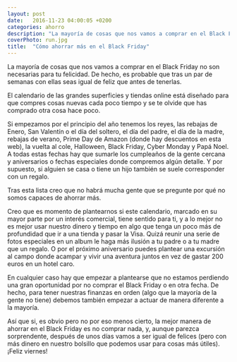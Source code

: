 ```yaml
---
layout: post
date:   2016-11-23 04:00:05 +0200
categories: ahorro
description: "La mayoría de cosas que nos vamos a comprar en el Black Friday no son necesarias para tu felicidad. De hecho, es probable que tras un par de semanas con ellas seas igual de feliz que antes de tenerlas."
coverPhoto: run.jpg
title:  "Cómo ahorrar más en el Black Friday"
---
```

La mayoría de cosas que nos vamos a comprar en el Black Friday no son necesarias para tu felicidad. De hecho, es probable que tras un par de semanas con ellas seas igual de feliz que antes de tenerlas.

El calendario de las grandes superficies y tiendas online está diseñado para que compres cosas nuevas cada poco tiempo y se te olvide que has comprado otra cosa hace poco. 

Si empezamos por el principio del año tenemos los reyes, las rebajas de Enero, San Valentín o el día del soltero, el día del padre, el día de la madre, rebajas de verano, Prime Day de Amazon (donde hay descuentos en esta web), la vuelta al cole, Halloween, Black Friday, Cyber Monday y Papá Noel. A todas estas fechas hay que sumarle los cumpleaños de la gente cercana y aniversarios o fechas especiales donde compremos algún detalle. Y por supuesto, si alguien se casa o tiene un hijo también se suele corresponder con un regalo.

Tras esta lista creo que no habrá mucha gente que se pregunte por qué no somos capaces de ahorrar más.

Creo que es momento de plantearnos si este calendario, marcado en su mayor parte por un interés comercial, tiene sentido para ti, y a lo mejor no es mejor usar nuestro dinero y tiempo en algo que tenga un poco más de profundidad que ir a una tienda y pasar la Visa. Quizá reunir una serie de fotos especiales en un album le haga más ilusión a tu padre o a tu madre que un regalo. O por el próximo aniversario puedes plantear una excursión al campo donde acampar y vivir una aventura juntos en vez de gastar 200 euros en un hotel caro.

En cualquier caso hay que empezar a plantearse que no estamos perdiendo una gran oportunidad por no comprar el Black Friday o en otra fecha. De hecho, para tener nuestras finanzas en orden (algo que la mayoría de la gente no tiene) debemos también empezar a actuar de manera diferente a la mayoría.

Así que si, es obvio pero no por eso menos cierto, la mejor manera de ahorrar en el Black Friday es no comprar nada, y, aunque parezca sorprendente, después de unos días vamos a ser igual de felices (pero con más dinero en nuestro bolsillo que podemos usar para cosas más útiles). ¡Feliz viernes!

